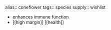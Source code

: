 alias:: coneflower
tags:: species
supply:: wishlist

- enhances immune function
- [[high margin]] [[health]]